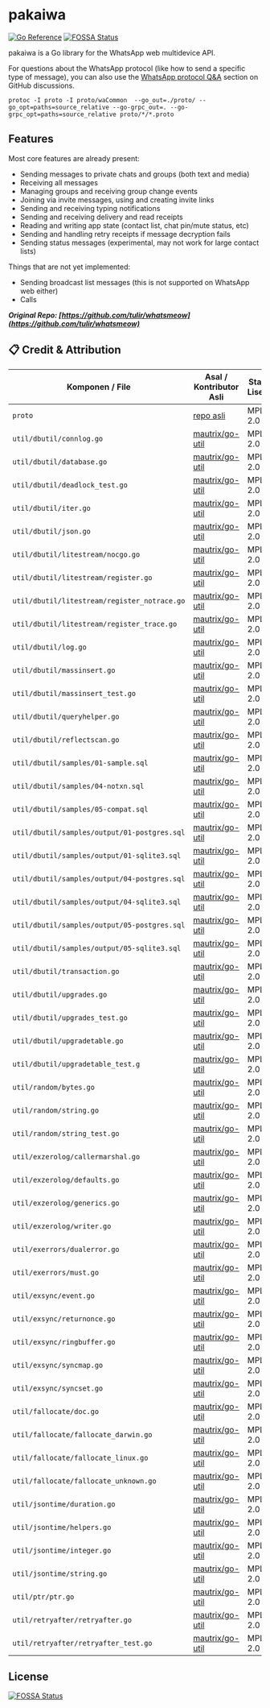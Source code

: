 # pakaiwa
[![Go Reference](https://pkg.go.dev/badge/github.com/pakaiwa/pakaiwa.svg)](https://pkg.go.dev/github.com/pakaiwa/pakaiwa)
[![FOSSA Status](https://app.fossa.com/api/projects/git%2Bgithub.com%2FPakaiWA%2FPakaiWA.svg?type=shield)](https://app.fossa.com/projects/git%2Bgithub.com%2FPakaiWA%2FPakaiWA?ref=badge_shield)

pakaiwa is a Go library for the WhatsApp web multidevice API.

For questions about the WhatsApp protocol (like how to send a specific type of message), you can also use the [WhatsApp protocol Q&A] section on GitHub discussions.

```shell
protoc -I proto -I proto/waCommon  --go_out=./proto/ --go_opt=paths=source_relative --go-grpc_out=. --go-grpc_opt=paths=source_relative proto/*/*.proto
```
[WhatsApp protocol Q&A]: https://github.com/pakaiwa/pakaiwa/discussions/categories/whatsapp-protocol-q-a

## Features
Most core features are already present:

* Sending messages to private chats and groups (both text and media)
* Receiving all messages
* Managing groups and receiving group change events
* Joining via invite messages, using and creating invite links
* Sending and receiving typing notifications
* Sending and receiving delivery and read receipts
* Reading and writing app state (contact list, chat pin/mute status, etc)
* Sending and handling retry receipts if message decryption fails
* Sending status messages (experimental, may not work for large contact lists)

Things that are not yet implemented:

* Sending broadcast list messages (this is not supported on WhatsApp web either)
* Calls

***Original Repo: [https://github.com/tulir/whatsmeow](https://github.com/tulir/whatsmeow)***

## 📋 Credit & Attribution

| Komponen / File                              | Asal / Kontributor Asli                                                    | Status Lisensi | Modifikasi oleh | Catatan            | commit id |
| -------------------------------------------- | -------------------------------------------------------------------------- | -------------- | --------------- | ------------------ | --------- |
| `proto`                                      | [repo asli](https://github.com/tulir/whatsmeow)                            | MPL-2.0        | @KAnggara75     | Tidak dimodifikasi |           |
| `util/dbutil/connlog.go`                     | [mautrix/go-util](https://github.com/mautrix/go-util/tree/main/dbutil)     | MPL-2.0        | -               | Tidak dimodifikasi | 569609e   |
| `util/dbutil/database.go`                    | [mautrix/go-util](https://github.com/mautrix/go-util/tree/main/dbutil)     | MPL-2.0        | -               | Tidak dimodifikasi | 569609e   |
| `util/dbutil/deadlock_test.go`               | [mautrix/go-util](https://github.com/mautrix/go-util/tree/main/dbutil)     | MPL-2.0        | -               | Tidak dimodifikasi | 569609e   |
| `util/dbutil/iter.go`                        | [mautrix/go-util](https://github.com/mautrix/go-util/tree/main/dbutil)     | MPL-2.0        | -               | Tidak dimodifikasi | 569609e   |
| `util/dbutil/json.go`                        | [mautrix/go-util](https://github.com/mautrix/go-util/tree/main/dbutil)     | MPL-2.0        | -               | Tidak dimodifikasi | 569609e   |
| `util/dbutil/litestream/nocgo.go`            | [mautrix/go-util](https://github.com/mautrix/go-util/tree/main/dbutil)     | MPL-2.0        | -               | Tidak dimodifikasi | 569609e   |
| `util/dbutil/litestream/register.go`         | [mautrix/go-util](https://github.com/mautrix/go-util/tree/main/dbutil)     | MPL-2.0        | -               | Tidak dimodifikasi | 569609e   |
| `util/dbutil/litestream/register_notrace.go` | [mautrix/go-util](https://github.com/mautrix/go-util/tree/main/dbutil)     | MPL-2.0        | -               | Tidak dimodifikasi | 569609e   |
| `util/dbutil/litestream/register_trace.go`   | [mautrix/go-util](https://github.com/mautrix/go-util/tree/main/dbutil)     | MPL-2.0        | -               | Tidak dimodifikasi | 569609e   |
| `util/dbutil/log.go`                         | [mautrix/go-util](https://github.com/mautrix/go-util/tree/main/dbutil)     | MPL-2.0        | -               | Tidak dimodifikasi | 569609e   |
| `util/dbutil/massinsert.go`                  | [mautrix/go-util](https://github.com/mautrix/go-util/tree/main/dbutil)     | MPL-2.0        | -               | Tidak dimodifikasi | 569609e   |
| `util/dbutil/massinsert_test.go`             | [mautrix/go-util](https://github.com/mautrix/go-util/tree/main/dbutil)     | MPL-2.0        | -               | Tidak dimodifikasi | 569609e   |
| `util/dbutil/queryhelper.go`                 | [mautrix/go-util](https://github.com/mautrix/go-util/tree/main/dbutil)     | MPL-2.0        | -               | Tidak dimodifikasi | 569609e   |
| `util/dbutil/reflectscan.go`                 | [mautrix/go-util](https://github.com/mautrix/go-util/tree/main/dbutil)     | MPL-2.0        | -               | Tidak dimodifikasi | 569609e   |
| `util/dbutil/samples/01-sample.sql`          | [mautrix/go-util](https://github.com/mautrix/go-util/tree/main/dbutil)     | MPL-2.0        | -               | Tidak dimodifikasi | 569609e   |
| `util/dbutil/samples/04-notxn.sql`           | [mautrix/go-util](https://github.com/mautrix/go-util/tree/main/dbutil)     | MPL-2.0        | -               | Tidak dimodifikasi | 569609e   |
| `util/dbutil/samples/05-compat.sql`          | [mautrix/go-util](https://github.com/mautrix/go-util/tree/main/dbutil)     | MPL-2.0        | -               | Tidak dimodifikasi | 569609e   |
| `util/dbutil/samples/output/01-postgres.sql` | [mautrix/go-util](https://github.com/mautrix/go-util/tree/main/dbutil)     | MPL-2.0        | -               | Tidak dimodifikasi | 569609e   |
| `util/dbutil/samples/output/01-sqlite3.sql`  | [mautrix/go-util](https://github.com/mautrix/go-util/tree/main/dbutil)     | MPL-2.0        | -               | Tidak dimodifikasi | 569609e   |
| `util/dbutil/samples/output/04-postgres.sql` | [mautrix/go-util](https://github.com/mautrix/go-util/tree/main/dbutil)     | MPL-2.0        | -               | Tidak dimodifikasi | 569609e   |
| `util/dbutil/samples/output/04-sqlite3.sql`  | [mautrix/go-util](https://github.com/mautrix/go-util/tree/main/dbutil)     | MPL-2.0        | -               | Tidak dimodifikasi | 569609e   |
| `util/dbutil/samples/output/05-postgres.sql` | [mautrix/go-util](https://github.com/mautrix/go-util/tree/main/dbutil)     | MPL-2.0        | -               | Tidak dimodifikasi | 569609e   |
| `util/dbutil/samples/output/05-sqlite3.sql`  | [mautrix/go-util](https://github.com/mautrix/go-util/tree/main/dbutil)     | MPL-2.0        | -               | Tidak dimodifikasi | 569609e   |
| `util/dbutil/transaction.go`                 | [mautrix/go-util](https://github.com/mautrix/go-util/tree/main/dbutil)     | MPL-2.0        | -               | Tidak dimodifikasi | 569609e   |
| `util/dbutil/upgrades.go`                    | [mautrix/go-util](https://github.com/mautrix/go-util/tree/main/dbutil)     | MPL-2.0        | -               | Tidak dimodifikasi | 569609e   |
| `util/dbutil/upgrades_test.go`               | [mautrix/go-util](https://github.com/mautrix/go-util/tree/main/dbutil)     | MPL-2.0        | -               | Tidak dimodifikasi | 569609e   |
| `util/dbutil/upgradetable.go`                | [mautrix/go-util](https://github.com/mautrix/go-util/tree/main/dbutil)     | MPL-2.0        | -               | Tidak dimodifikasi | 569609e   |
| `util/dbutil/upgradetable_test.g`            | [mautrix/go-util](https://github.com/mautrix/go-util/tree/main/dbutil)     | MPL-2.0        | -               | Tidak dimodifikasi | 569609e   |
| `util/random/bytes.go`                       | [mautrix/go-util](https://github.com/mautrix/go-util/tree/main/random)     | MPL-2.0        | -               | Tidak dimodifikasi | 199bf3e   |
| `util/random/string.go`                      | [mautrix/go-util](https://github.com/mautrix/go-util/tree/main/random)     | MPL-2.0        | -               | Tidak dimodifikasi | 199bf3e   |
| `util/random/string_test.go`                 | [mautrix/go-util](https://github.com/mautrix/go-util/tree/main/random)     | MPL-2.0        | -               | Tidak dimodifikasi | 199bf3e   |
| `util/exzerolog/callermarshal.go`            | [mautrix/go-util](https://github.com/mautrix/go-util/tree/main/exzerolog)  | MPL-2.0        | -               | Tidak dimodifikasi | 32294da   |
| `util/exzerolog/defaults.go`                 | [mautrix/go-util](https://github.com/mautrix/go-util/tree/main/exzerolog)  | MPL-2.0        | -               | Tidak dimodifikasi | 32294da   |
| `util/exzerolog/generics.go`                 | [mautrix/go-util](https://github.com/mautrix/go-util/tree/main/exzerolog)  | MPL-2.0        | -               | Tidak dimodifikasi | 32294da   |
| `util/exzerolog/writer.go`                   | [mautrix/go-util](https://github.com/mautrix/go-util/tree/main/exzerolog)  | MPL-2.0        | -               | Tidak dimodifikasi | 32294da   |
| `util/exerrors/dualerror.go`                 | [mautrix/go-util](https://github.com/mautrix/go-util/tree/main/exerrors)   | MPL-2.0        | -               | Tidak dimodifikasi | 1de030f   |
| `util/exerrors/must.go`                      | [mautrix/go-util](https://github.com/mautrix/go-util/tree/main/exerrors)   | MPL-2.0        | -               | Tidak dimodifikasi | 1de030f   |
| `util/exsync/event.go`                       | [mautrix/go-util](https://github.com/mautrix/go-util/tree/main/exsync)     | MPL-2.0        | -               | Tidak dimodifikasi | 1de030f   |
| `util/exsync/returnonce.go`                  | [mautrix/go-util](https://github.com/mautrix/go-util/tree/main/exsync)     | MPL-2.0        | -               | Tidak dimodifikasi | 1de030f   |
| `util/exsync/ringbuffer.go`                  | [mautrix/go-util](https://github.com/mautrix/go-util/tree/main/exsync)     | MPL-2.0        | -               | Tidak dimodifikasi | 1de030f   |
| `util/exsync/syncmap.go`                     | [mautrix/go-util](https://github.com/mautrix/go-util/tree/main/exsync)     | MPL-2.0        | -               | Tidak dimodifikasi | 1de030f   |
| `util/exsync/syncset.go`                     | [mautrix/go-util](https://github.com/mautrix/go-util/tree/main/exsync)     | MPL-2.0        | -               | Tidak dimodifikasi | 1de030f   |
| `util/fallocate/doc.go`                      | [mautrix/go-util](https://github.com/mautrix/go-util/tree/main/fallocate)  | MPL-2.0        | -               | Tidak dimodifikasi | 1de030f   |
| `util/fallocate/fallocate_darwin.go`         | [mautrix/go-util](https://github.com/mautrix/go-util/tree/main/fallocate)  | MPL-2.0        | -               | Tidak dimodifikasi | 1de030f   |
| `util/fallocate/fallocate_linux.go`          | [mautrix/go-util](https://github.com/mautrix/go-util/tree/main/fallocate)  | MPL-2.0        | -               | Tidak dimodifikasi | 1de030f   |
| `util/fallocate/fallocate_unknown.go`        | [mautrix/go-util](https://github.com/mautrix/go-util/tree/main/fallocate)  | MPL-2.0        | -               | Tidak dimodifikasi | 1de030f   |
| `util/jsontime/duration.go`                  | [mautrix/go-util](https://github.com/mautrix/go-util/tree/main/jsontime)   | MPL-2.0        | -               | Tidak dimodifikasi | 1de030f   |
| `util/jsontime/helpers.go`                   | [mautrix/go-util](https://github.com/mautrix/go-util/tree/main/jsontime)   | MPL-2.0        | -               | Tidak dimodifikasi | 1de030f   |
| `util/jsontime/integer.go`                   | [mautrix/go-util](https://github.com/mautrix/go-util/tree/main/jsontime)   | MPL-2.0        | -               | Tidak dimodifikasi | 1de030f   |
| `util/jsontime/string.go`                    | [mautrix/go-util](https://github.com/mautrix/go-util/tree/main/jsontime)   | MPL-2.0        | -               | Tidak dimodifikasi | 1de030f   |
| `util/ptr/ptr.go`                            | [mautrix/go-util](https://github.com/mautrix/go-util/tree/main/ptr)        | MPL-2.0        | -               | Tidak dimodifikasi | 1de030f   |
| `util/retryafter/retryafter.go`              | [mautrix/go-util](https://github.com/mautrix/go-util/tree/main/retryafter) | MPL-2.0        | -               | Tidak dimodifikasi | 1de030f   |
| `util/retryafter/retryafter_test.go`         | [mautrix/go-util](https://github.com/mautrix/go-util/tree/main/retryafter) | MPL-2.0        | -               | Tidak dimodifikasi | 1de030f   |


## License
[![FOSSA Status](https://app.fossa.com/api/projects/git%2Bgithub.com%2FPakaiWA%2FPakaiWA.svg?type=large)](https://app.fossa.com/projects/git%2Bgithub.com%2FPakaiWA%2FPakaiWA?ref=badge_large)